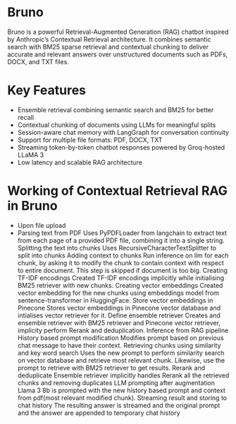 # Bruno
Bruno is a powerful Retrieval-Augmented Generation (RAG) chatbot inspired by Anthropic’s Contextual Retrieval architecture. It combines semantic search with BM25 sparse retrieval and contextual chunking to deliver accurate and relevant answers over unstructured documents such as PDFs, DOCX, and TXT files.

# Key Features
- Ensemble retrieval combining semantic search and BM25 for better recall
- Contextual chunking of documents using LLMs for meaningful splits
- Session-aware chat memory with LangGraph for conversation continuity
- Support for multiple file formats: PDF, DOCX, TXT
- Streaming token-by-token chatbot responses powered by Groq-hosted LLaMA 3
- Low latency and scalable RAG architecture

# Working of Contextual Retrieval RAG in Bruno
- Upon file upload
- Parsing text from PDF
Uses PyPDFLoader from langchain to extract text from each page of a provided PDF file, combining it into a single string.
Splitting the text into chunks
Uses RecursiveCharacterTextSplitter to split into chunks
Adding context to chunks
Run inference on llm for each chunk, by asking it to modify the chunk to contain context with respect to entire document. This step is skipped if document is too big.
Creating TF-IDF encodings
Created TF-IDF encodings implicitly while initialising BM25 retriever with new chunks.
Creating vector embeddings
Created vector embedding for the new chunks using embeddings model from sentence-transformer in HuggingFace.
Store vector embeddings in Pinecone
Stores vector embeddings in Pinecone vector database and intialises vector retriever for it.
Define ensemble retriever
Creates and ensemble retriever with BM25 retriever and Pinecone vector retriever, implicity perform Rerank and deduplication.
Inference from RAG pipeline
History based prompt modification
Modifies prompt based on previous chat message to have their context.
Retrieving chunks using similarity and key word search
Uses the new prompt to perform similarity search on vector database and retrieve most relevant chunk. Likewise, use the prompt to retrieve with BM25 retriever to get results.
Rerank and deduplicate
Ensemble retriever implicitly handles Rerank all the retrieved chunks and removing duplicates
LLM prompting after augmentation
Llama 3 8b is prompted with the new history based prompt and context from pdf(most relevant modified chunk).
Streaming result and storing to chat history
The resulting answer is streamed and the original prompt and the answer are appended to temporary chat history



